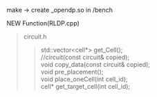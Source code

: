 make -> create _opendp.so in /bench

NEW Function(RLDP.cpp)  
>circuit.h 
>>std::vector<cell*> get_Cell();  
>>//circuit(const circuit& copied);  
>>void copy_data(const circuit& copied);  
>>void pre_placement();  
>>void place_oneCell(int cell_id);  
>>cell* get_target_cell(int cell_id);  
